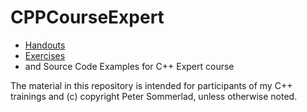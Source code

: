 # CPPCourseExpert

* [Handouts](./CppExpert.pdf)
* [Exercises](./exercises)
* and Source Code Examples for C++ Expert course

The material in this repository is intended for participants of my C++ trainings and (c) copyright Peter Sommerlad, unless otherwise noted.
